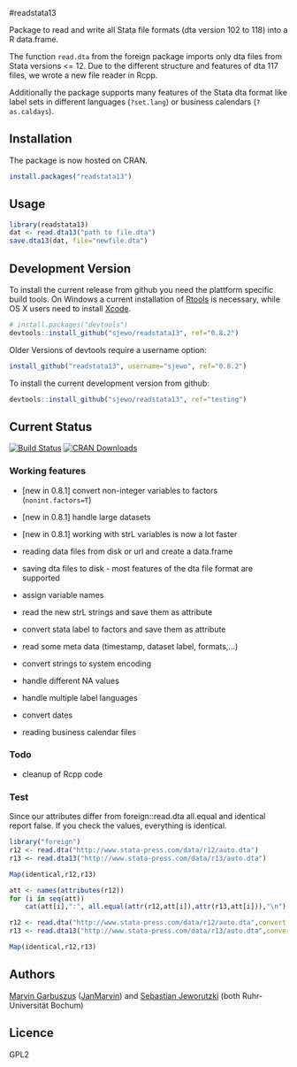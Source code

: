 #readstata13

Package to read and write all Stata file formats (dta version 102 to 118) into a
R data.frame. 

The function ```read.dta``` from the foreign package imports only dta files from
Stata versions <= 12. Due to the different structure and features of dta 117
files, we wrote a new file reader in Rcpp.

Additionally the package supports many features of the Stata dta format like
label sets in different languages (`?set.lang`) or business calendars
(`?as.caldays`).


## Installation

The package is now hosted on CRAN.
```R
install.packages("readstata13")
```

## Usage
```R
library(readstata13)
dat <- read.dta13("path to file.dta")
save.dta13(dat, file="newfile.dta")
```

## Development Version
To install the current release from github you need the plattform specific build
tools. On Windows a current installation of
[Rtools](http://cran.r-project.org/bin/windows/Rtools/) is necessary, while OS X
users need to install
[Xcode](https://itunes.apple.com/us/app/xcode/id497799835). 

```R
# install.packages("devtools")
devtools::install_github("sjewo/readstata13", ref="0.8.2")
```

Older Versions of devtools require a username option:
```R
install_github("readstata13", username="sjewo", ref="0.8.2")
```

To install the current development version from github:

```R
devtools::install_github("sjewo/readstata13", ref="testing")
```


## Current Status

[![Build Status](https://travis-ci.org/sjewo/readstata13.svg?branch=master)](https://travis-ci.org/sjewo/readstata13)
[![CRAN Downloads](http://cranlogs.r-pkg.org/badges/readstata13)](https://cran.r-project.org/package=readstata13)

### Working features

* [new in 0.8.1] convert non-integer variables to factors (```nonint.factors=T```) 
* [new in 0.8.1] handle large datasets
* [new in 0.8.1] working with strL variables is now a lot faster

* reading data files from disk or url and create a data.frame
* saving dta files to disk - most features of the dta file format are supported
* assign variable names
* read the new strL strings and save them as attribute 
* convert stata label to factors and save them as attribute
* read some meta data (timestamp, dataset label, formats,...)
* convert strings to system encoding
* handle different NA values
* handle multiple label languages
* convert dates
* reading business calendar files

### Todo

* cleanup of Rcpp code

### Test
Since our attributes differ from foreign::read.dta all.equal and identical
report false. If you check the values, everything is identical.

```R
library("foreign")
r12 <- read.dta("http://www.stata-press.com/data/r12/auto.dta")
r13 <- read.dta13("http://www.stata-press.com/data/r13/auto.dta")

Map(identical,r12,r13)

att <- names(attributes(r12))
for (i in seq(att))
	cat(att[i],":", all.equal(attr(r12,att[i]),attr(r13,att[i])),"\n")

r12 <- read.dta("http://www.stata-press.com/data/r12/auto.dta",convert.factors=F)
r13 <- read.dta13("http://www.stata-press.com/data/r13/auto.dta",convert.factors=F)

Map(identical,r12,r13)
```

## Authors

[Marvin Garbuszus](mailto:jan.garbuszus@ruhr-uni-bochum.de) ([JanMarvin](https://github.com/JanMarvin)) and [Sebastian Jeworutzki](mailto:Sebastian.Jeworutzki@ruhr-uni-bochum.de) (both Ruhr-Universität Bochum)

## Licence

GPL2
